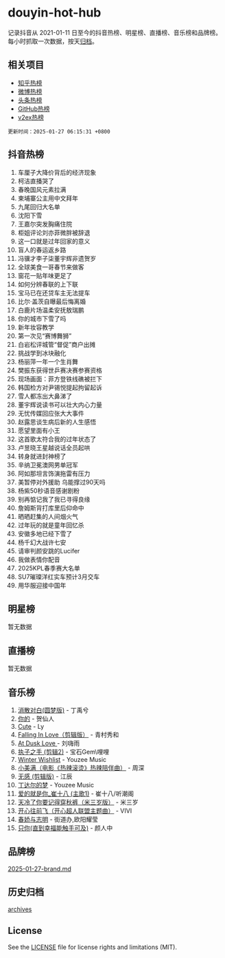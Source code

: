 # douyin-hot-hub

记录抖音从 2021-01-11 日至今的抖音热榜、明星榜、直播榜、音乐榜和品牌榜。每小时抓取一次数据，按天[归档](archives)。

## 相关项目

- [知乎热榜](https://github.com/lonnyzhang423/zhihu-hot-hub)
- [微博热榜](https://github.com/lonnyzhang423/weibo-hot-hub)
- [头条热榜](https://github.com/lonnyzhang423/toutiao-hot-hub)
- [GitHub热榜](https://github.com/lonnyzhang423/github-hot-hub)
- [v2ex热榜](https://github.com/lonnyzhang423/v2ex-hot-hub)


`更新时间：2025-01-27 06:15:31 +0800`

## 抖音热榜

1. 车厘子大降价背后的经济现象
1. 柯洁直播哭了
1. 春晚国风元素拉满
1. 柬埔寨公主用中文拜年
1. 九尾回归大名单
1. 沈阳下雪
1. 王嘉尔突发胸痛住院
1. 柜姐评论刘亦菲微胖被辞退
1. 这一口就是过年回家的意义
1. 盲人的春运返乡路
1. 冯骥才李子柒董宇辉非遗贺岁
1. 全球美食一哥春节来做客
1. 窗花一贴年味更足了
1. 如何分辨春联的上下联
1. 宝马已在还贷车主无法提车
1. 比尔·盖茨自曝最后悔离婚
1. 白鹿片场温柔安抚敖瑞鹏
1. 你的城市下雪了吗
1. 新年妆容教学
1. 第一次见“赛博舞狮”
1. 白岩松评城管“督促”商户出摊
1. 挑战学到冰块融化
1. 杨丽萍一年一个生肖舞
1. 樊振东获得世乒赛决赛参赛资格
1. 现场画面：菲方登铁线礁被拦下
1. 韩国检方对尹锡悦提起拘留起诉
1. 雪人都冻出大鼻涕了
1. 董宇辉说读书可以壮大内心力量
1. 无忧传媒回应张大大事件
1. 赵露思谈生病后新的人生感悟
1. 愿望里面有小王
1. 这首歌太符合我的过年状态了
1. 卢昱晓王星越说话全员起哄
1. 转身就进封神榜了
1. 辛纳卫冕澳网男单冠军
1. 阿如那坦言饰演拖雷有压力
1. 美暂停对外援助 乌能撑过90天吗
1. 杨紫50秒语音感谢剧粉
1. 别再惦记我了我已寻得良缘
1. 詹姆斯背打库里后仰命中
1. 晒晒赶集的人间烟火气
1. 过年玩的就是童年回忆杀
1. 安徽多地已经下雪了
1. 杨千幻大战许七安
1. 请审判颜安跳的Lucifer
1. 我做表情你配音
1. 2025KPL春季赛大名单
1. SU7璀璨洋红实车预计3月交车
1. 用华服迎接中国年

## 明星榜

暂无数据

## 直播榜

暂无数据

## 音乐榜

1. [消散对白(圆梦版)](https://sf5-hl-cdn-tos.douyinstatic.com/obj/tos-cn-ve-2774/og4jB5I5IizzoZVAAAzWgBMAsMDWoArfwBOiFs) - 丁禹兮
1. [你的](https://sf5-hl-cdn-tos.douyinstatic.com/obj/tos-cn-ve-2774/oYuIeKf42jB7sEV6B2upMdpYAgfrQWj0FeRegh) - 贺仙人
1. [Cute](https://sf5-hl-cdn-tos.douyinstatic.com/obj/tos-cn-ve-2774/o4IbIzHWKAAB4wsS5qMBRiiAlEBGTpQRNfFvuo) - Ly
1. [Falling In Love（剪辑版）](https://sf5-hl-cdn-tos.douyinstatic.com/obj/tos-cn-ve-2774/o8ajpA8zzgBPahbBIO8AcKGBLJezFCRd1wfP9f) - 青村秀和
1. [ At Dusk  Love ](https://sf5-hl-cdn-tos.douyinstatic.com/obj/tos-cn-ve-2774/o8CrpCf5CaYgI4ZrtQgMQAFEfuGqNnRSDQAPBc) - 刘嗨雨
1. [执子之手 (剪辑2)](https://sf5-hl-cdn-tos.douyinstatic.com/obj/tos-cn-ve-2774/oUoZLQjCc31XzqsBnBQUNgeKtYPBcgbFDwtfcu) - 宝石Gem\哩哩
1. [Winter Wishlist](https://sf5-hl-cdn-tos.douyinstatic.com/obj/tos-cn-ve-2774/oIIgUOeamCFCVAzxN6MFRLIBlLGpUqQxeeHrLE) - Youzee Music
1. [小美满（电影《热辣滚烫》热辣陪伴曲）](https://sf5-hl-cdn-tos.douyinstatic.com/obj/tos-cn-ve-2774/o0GAn2lSgfZIDUgtevCGDQYnFg4CwnrBaxbTZL) - 周深
1. [无感 (剪辑版)](https://sf5-hl-cdn-tos.douyinstatic.com/obj/tos-cn-ve-2774/o0eIsUzJBDlQaQFC5OFlgbMEZC1TFYBftOBn6p) - 江辰
1. [丁达尔的梦](https://sf5-hl-cdn-tos.douyinstatic.com/obj/tos-cn-ve-2774/oMU3WirUZBVQkAC9ccG5P2IQirziZM2RTInUY) - Youzee Music
1. [爱的就是你_崔十八 (主歌1)](https://sf5-hl-cdn-tos.douyinstatic.com/obj/tos-cn-ve-2774/oI5BO5DhFZ6UTcNCnZaOCBLtZ7WIMQGfgnXf5E) - 崔十八/听潮阁
1. [天冷了你要记得穿秋裤（米三岁版）](https://sf5-hl-cdn-tos.douyinstatic.com/obj/tos-cn-ve-2774/oQlIwVIDWiZ6BQilAorS7MA0AgCkQDvcZAdm1) - 米三岁
1. [开心往前飞（开心超人联盟主题曲）](https://sf5-hl-cdn-tos.douyinstatic.com/obj/tos-cn-ve-2774/9d8fb7c82cf1421fb93a9fe925275e0a) - VIVI
1. [春娇与志明](https://sf6-cdn-tos.douyinstatic.com/obj/tos-cn-ve-2774/e530d8fceb7044b39707d7f9ff54add1) - 街道办,欧阳耀莹
1. [只你(直到幸福能触手可及)](https://sf5-hl-cdn-tos.douyinstatic.com/obj/tos-cn-ve-2774/o0lBkRDzFTeaVSUz3ZZSCBVtZ5DIMQGfgmEAuE) - 颜人中

## 品牌榜

[2025-01-27-brand.md](archives/2025-01-27-brand.md)

## 历史归档

[archives](archives)

## License

See the [LICENSE](LICENSE) file for license rights and limitations (MIT).
